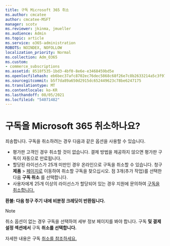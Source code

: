 ```yaml
---
title: 구독 Microsoft 365 취소
ms.author: cmcatee
author: cmcatee-MSFT
manager: scotv
ms.reviewer: jkinma, jmueller
ms.audience: Admin
ms.topic: article
ms.service: o365-administration
ROBOTS: NOINDEX, NOFOLLOW
localization_priority: Normal
ms.collection: Adm_O365
ms.custom:
- commerce_subscriptions
ms.assetid: 8518f535-1bd3-4bf0-8e6e-e3468459bd5e
ms.openlocfilehash: eb6bec37afc8702ec76dec5868c68f26e7c8b2633214a5c3f9776d7bb555bf64
ms.sourcegitcommit: b5f7da89a650d2915dc652449623c78be6247175
ms.translationtype: MT
ms.contentlocale: ko-KR
ms.lasthandoff: 08/05/2021
ms.locfileid: "54071482"
---
```

# <a name="canceling-your-microsoft-365-subscription"></a>구독을 Microsoft 365 취소하나요?

죄송합니다. 구독을 취소하려는 경우 다음과 같은 옵션을 사용할 수 있습니다.
  
- 평가판 고객인 경우 취소할 것이 없습니다. 결제 방법을 제공하지 않으면 평가판 구독이 자동으로 만료됩니다.
- 할당된 라이선스가 25개 미만인 경우 온라인으로 구독을 취소할 수 있습니다. 청구 **제품** \> [페이지로](https://go.microsoft.com/fwlink/p/?linkid=842054) 이동하여 취소할 구독을 찾으십시오. 점 3개(추가 작업)를 선택한 다음 **구독 취소** 를 선택합니다.
- 사용자에게 25개 이상의 라이선스가 할당되어 있는 경우 지원에 문의하여 [구독을 취소합니다.](https://go.microsoft.com/fwlink/p/?linkid=518322)

**환불: 다음 청구 주기 내에 비분정 크레딧이 반환됩니다.**

> [!NOTE]
> 취소 옵션이 없는 경우 구독을 선택하여 세부 정보 페이지를 봐야 합니다. 구독 **및 결제 설정 섹션에서** 구독 **취소를 선택합니다.**

자세한 내용은 구독 [취소를 참조하세요.](/microsoft-365/commerce/subscriptions/cancel-your-subscription)